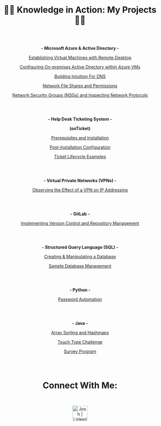 <h1 align="center">👨‍💻 Knowledge in Action: My Projects 👨‍💻</h1>



<br>
<br>


<p align="center">
  <b>- Microsoft Azure & Active Directory -</b>
</p>


<p align="center">
  <a href="https://github.com/Emq17/Creating-Virtual-Machine-Azure">Establishing Virtual Machines with Remote Desktop</a>
</p>

<p align="center">
  <a href="https://github.com/NetProtect1/Configuring-On-premises-Active-Directory-within-Azure-VMs">Configuring On-premises Active Directory within Azure VMs</a>
</p>

<p align="center">
  <a href="https://github.com/Emq17/Building-Intuition-For-DNS">Building Intuition For DNS</a>
</p>

<p align="center">
  <a href="https://github.com/Emq17/Network-File-Shares-And-Permissions">Network File Shares and Permissions</a>
</p>

<p align="center">
  <a href="https://github.com/NetProtect1/Network-Security-Groups-and-Inspecting-Network-Protocols">Network Security Groups (NSGs) and Inspecting Network Protocols</a>
</p>



<br>
<br>


<p align="center">
  <b>- Help Desk Ticketing System -</b>
</p>
<p align="center">
  <b>(osTicket)</b>
</p>

 <p align="center">
  <a href="https://github.com/Emq17/osTicket-Prerequisites-and-Installation/tree/main">Prerequisites and Installation</a>
</p>

<p align="center">
  <a href="https://github.com/NetProtect1/osTicket-Post-Installation-Configuration">Post-Installation Configuration</a>
</p>

<p align="center">
  <a href="https://github.com/NetProtect1/osTicket-Ticket-Lifecycle-Examples">Ticket Lifecycle Examples</a>
</p>

<br>
<br>

<p align="center">
  <b>- Virtual Private Networks (VPNs) -</b>
</p>

<p align="center">
  <a href="https://github.com/Emq17/Observing-IP-Addresses-Through-ProtonVPN">Observing the Effect of a VPN on IP Addressing</a>
</p>

<br>
<br>


<p align="center">
  <b>- GitLab -</b>
</p>

<p align="center">
  <a href="https://github.com/Emq17/Version-Control-Using-Git-for-Gitlab">Implementing Version Control and Repository Management</a>
</p>


<br>
<br>

<p align="center">
  <b>- Structured Query Language (SQL) -</b>
</p>

<p align="center">
  <a href="https://github.com/Emq17/Creating-And-Manipulating-A-Database/tree/main">Creating & Manipulating a Database</a>
</p>


<p align="center">
  <a href="https://github.com/Emq17/Sample-Database-Management/tree/main">Sample Database Management</a>
</p>


<br>
<br>


<p align="center">
  <b>- Python -</b>
</p>

<p align="center">
<a href="https://github.com/Emq17/Password-Automation/tree/main">Password Automation</a>
</p>
 

<br>
<br>


<p align="center">
  <b>- Java -</b>
</p>


<p align="center">
  <a href="https://github.com/Emq17/Array-Sorting-and-Hashmaps">Array Sorting and Hashmaps</a></b>
</p>


<p align="center">
  <a href="https://github.com/Emq17/Touch-Typing/tree/main">Touch Type Challenge</a>
</p>
 

<p align="center">
  <a href="https://github.com/Emq17/Survey-Program">Survey Program</a>
</p>




<br>
<br>
 

<h1 align="center">Connect With Me:</h1>



<br>

<p align="center">
  <a href="https://linkedin.com/in/emmetteq">
    <img alt="Josh | LinkedIn" width="50px" src="https://upload.wikimedia.org/wikipedia/commons/8/81/LinkedIn_icon.svg" />
  </a>
</p>



<!-- [<img align="left" alt="Josh | Instagram" width="22px" src="https://cdn.jsdelivr.net/npm/simple-icons@v3/icons/instagram.svg" />][instagram]

[instagram]: https://www.instagram.com/Josh -->


